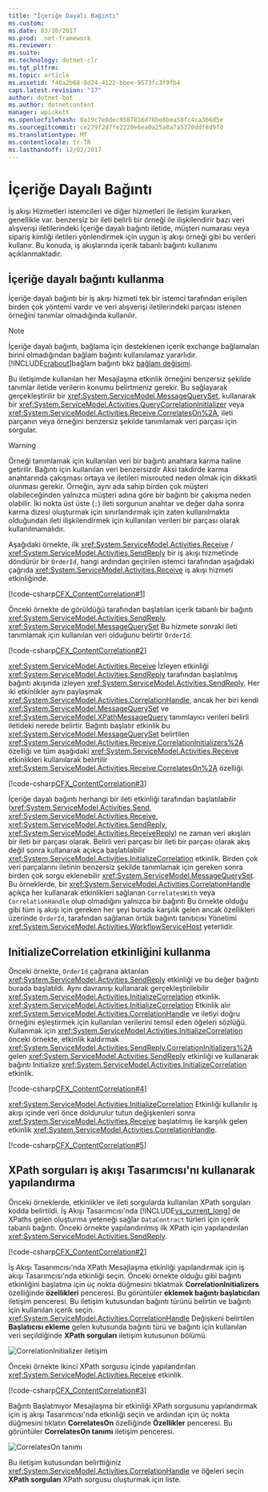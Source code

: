 ```yaml
---
title: "İçeriğe Dayalı Bağıntı"
ms.custom: 
ms.date: 03/30/2017
ms.prod: .net-framework
ms.reviewer: 
ms.suite: 
ms.technology: dotnet-clr
ms.tgt_pltfrm: 
ms.topic: article
ms.assetid: f46a2b68-8d24-4122-bbee-9573fc3f9fb4
caps.latest.revision: "17"
author: dotnet-bot
ms.author: dotnetcontent
manager: wpickett
ms.openlocfilehash: 0a19c7e8dec9587816d78be8bea58fc4ca366d5e
ms.sourcegitcommit: ce279f2d7fe2220e6ea0a25a8a7a5370ddf8d9f0
ms.translationtype: MT
ms.contentlocale: tr-TR
ms.lasthandoff: 12/02/2017
---
```

# <a name="content-based-correlation"></a>İçeriğe Dayalı Bağıntı
İş akışı Hizmetleri istemcileri ve diğer hizmetleri ile iletişim kurarken, genellikle var. benzersiz bir ileti belirli bir örneği ile ilişkilendirir bazı veri alışverişi iletilerindeki İçeriğe dayalı bağıntı iletide, müşteri numarası veya sipariş kimliği iletileri yönlendirmek için uygun iş akışı örneği gibi bu verileri kullanır. Bu konuda, iş akışlarında içerik tabanlı bağıntı kullanımı açıklanmaktadır.  
  
## <a name="using-content-based-correlation"></a>İçeriğe dayalı bağıntı kullanma  
 İçeriğe dayalı bağıntı bir iş akışı hizmeti tek bir istemci tarafından erişilen birden çok yöntemi vardır ve veri alışverişi iletilerindeki parçası istenen örneğini tanımlar olmadığında kullanılır.  
  
> [!NOTE]
>  İçeriğe dayalı bağıntı, bağlama için desteklenen içerik exchange bağlamaları birini olmadığından bağlam bağıntı kullanılamaz yararlıdır. [!INCLUDE[crabout](../../../../includes/crabout-md.md)]bağlam bağıntı bkz [bağlam değişimi](../../../../docs/framework/wcf/feature-details/context-exchange-correlation.md).  
  
 Bu iletişimde kullanılan her Mesajlaşma etkinlik örneğini benzersiz şekilde tanımlar iletide verilerin konumu belirtmeniz gerekir. Bu sağlayarak gerçekleştirilir bir <xref:System.ServiceModel.MessageQuerySet>, kullanarak bir <xref:System.ServiceModel.Activities.QueryCorrelationInitializer> veya <xref:System.ServiceModel.Activities.Receive.CorrelatesOn%2A>, ileti parçanın veya örneğini benzersiz şekilde tanımlamak veri parçası için sorgular.  
  
> [!WARNING]
>  Örneği tanımlamak için kullanılan veri bir bağıntı anahtara karma haline getirilir. Bağıntı için kullanılan veri benzersizdir Aksi takdirde karma anahtarında çakışması ortaya ve iletileri misrouted neden olmak için dikkatli olunması gerekir. Örneğin, aynı ada sahip birden çok müşteri olabileceğinden yalnızca müşteri adına göre bir bağıntı bir çakışma neden olabilir. İki nokta üst üste (`:`) ileti sorgunun anahtar ve değer daha sonra karma dizesi oluşturmak için sınırlandırmak için zaten kullanılmakta olduğundan ileti ilişkilendirmek için kullanılan verileri bir parçası olarak kullanılmamalıdır.  
  
 Aşağıdaki örnekte, ilk <xref:System.ServiceModel.Activities.Receive> / <xref:System.ServiceModel.Activities.SendReply> bir iş akışı hizmetinde döndürür bir `OrderId`, hangi ardından geçirilen istemci tarafından aşağıdaki çağrıda <xref:System.ServiceModel.Activities.Receive> iş akışı hizmeti etkinliğinde.  
  
 [!code-csharp[CFX_ContentCorrelation#1](../../../../samples/snippets/csharp/VS_Snippets_CFX/cfx_contentcorrelation/cs/program.cs#1)]  
  
 Önceki örnekte de görüldüğü tarafından başlatılan içerik tabanlı bir bağıntı <xref:System.ServiceModel.Activities.SendReply>. <xref:System.ServiceModel.MessageQuerySet> Bu hizmete sonraki ileti tanımlamak için kullanılan veri olduğunu belirtir `OrderId`.  
  
 [!code-csharp[CFX_ContentCorrelation#2](../../../../samples/snippets/csharp/VS_Snippets_CFX/cfx_contentcorrelation/cs/program.cs#2)]  
  
 <xref:System.ServiceModel.Activities.Receive> İzleyen etkinliği <xref:System.ServiceModel.Activities.SendReply> tarafından başlatılmış bağıntı akışında izleyen <xref:System.ServiceModel.Activities.SendReply>. Her iki etkinlikler aynı paylaşmak <xref:System.ServiceModel.Activities.CorrelationHandle>, ancak her biri kendi <xref:System.ServiceModel.MessageQuerySet> ve <xref:System.ServiceModel.XPathMessageQuery> tanımlayıcı verileri belirli iletideki nerede belirtir. Bağıntı başlatır etkinlik bu <xref:System.ServiceModel.MessageQuerySet> belirtilen <xref:System.ServiceModel.Activities.Receive.CorrelationInitializers%2A> özelliği ve tüm aşağıdaki <xref:System.ServiceModel.Activities.Receive> etkinlikleri kullanılarak belirtilir <xref:System.ServiceModel.Activities.Receive.CorrelatesOn%2A> özelliği.  
  
 [!code-csharp[CFX_ContentCorrelation#3](../../../../samples/snippets/csharp/VS_Snippets_CFX/cfx_contentcorrelation/cs/program.cs#3)]  
  
 İçeriğe dayalı bağıntı herhangi bir ileti etkinliği tarafından başlatılabilir (<xref:System.ServiceModel.Activities.Send>, <xref:System.ServiceModel.Activities.Receive>, <xref:System.ServiceModel.Activities.SendReply>, <xref:System.ServiceModel.Activities.ReceiveReply>) ne zaman veri akışları bir ileti bir parçası olarak. Belirli veri parçası bir ileti bir parçası olarak akış değil sonra kullanarak açıkça başlatılabilir <xref:System.ServiceModel.Activities.InitializeCorrelation> etkinlik. Birden çok veri parçalarını iletinin benzersiz şekilde tanımlamak için gereken sonra birden çok sorgu eklenebilir <xref:System.ServiceModel.MessageQuerySet>. Bu örneklerde, bir <xref:System.ServiceModel.Activities.CorrelationHandle> açıkça her kullanarak etkinlikleri sağlanan `CorrelatesWith` veya `CorrelationHandle` olup olmadığını yalnızca bir bağıntı Bu örnekte olduğu gibi tüm iş akışı için gereken her şeyi burada karşılık gelen ancak özellikleri üzerinde `OrderId`, tarafından sağlanan örtük bağıntı tanıtıcısı Yönetimi <xref:System.ServiceModel.Activities.WorkflowServiceHost> yeterlidir.  
  
## <a name="using-the-initializecorrelation-activity"></a>InitializeCorrelation etkinliğini kullanma  
 Önceki örnekte, `OrderId` çağırana aktarılan <xref:System.ServiceModel.Activities.SendReply> etkinliği ve bu değer bağıntı burada başlatıldı. Aynı davranışı kullanarak gerçekleştirilebilir <xref:System.ServiceModel.Activities.InitializeCorrelation> etkinlik. <xref:System.ServiceModel.Activities.InitializeCorrelation> Etkinlik alır <xref:System.ServiceModel.Activities.CorrelationHandle> ve iletiyi doğru örneğini eşleştirmek için kullanılan verilerini temsil eden öğeleri sözlüğü. Kullanmak için <xref:System.ServiceModel.Activities.InitializeCorrelation> önceki örnekte, etkinlik kaldırmak <xref:System.ServiceModel.Activities.SendReply.CorrelationInitializers%2A> gelen <xref:System.ServiceModel.Activities.SendReply> etkinliği ve kullanarak bağıntı Initialize <xref:System.ServiceModel.Activities.InitializeCorrelation> etkinlik.  
  
 [!code-csharp[CFX_ContentCorrelation#4](../../../../samples/snippets/csharp/VS_Snippets_CFX/cfx_contentcorrelation/cs/program.cs#4)]  
  
 <xref:System.ServiceModel.Activities.InitializeCorrelation> Etkinliği kullanılır iş akışı içinde veri önce doldurulur tutun değişkenleri sonra <xref:System.ServiceModel.Activities.Receive> başlatılmış ile karşılık gelen etkinlik <xref:System.ServiceModel.Activities.CorrelationHandle>.  
  
 [!code-csharp[CFX_ContentCorrelation#5](../../../../samples/snippets/csharp/VS_Snippets_CFX/cfx_contentcorrelation/cs/program.cs#5)]  
  
## <a name="configuring-xpath-queries-using-the-workflow-designer"></a>XPath sorguları iş akışı Tasarımcısı'nı kullanarak yapılandırma  
 Önceki örneklerde, etkinlikler ve ileti sorgularda kullanılan XPath sorguları kodda belirtildi. İş Akışı Tasarımcısı'nda [!INCLUDE[vs_current_long](../../../../includes/vs-current-long-md.md)] de XPaths gelen oluşturma yeteneği sağlar `DataContract` türleri için içerik tabanlı bağıntı. Önceki örnekte yapılandırılmış ilk XPath için yapılandırılan <xref:System.ServiceModel.Activities.SendReply>.  
  
 [!code-csharp[CFX_ContentCorrelation#2](../../../../samples/snippets/csharp/VS_Snippets_CFX/cfx_contentcorrelation/cs/program.cs#2)]  
  
 İş Akışı Tasarımcısı'nda XPath Mesajlaşma etkinliği yapılandırmak için iş akışı Tasarımcısı'nda etkinliği seçin. Önceki örnekte olduğu gibi bağıntı etkinliğini başlatma için üç nokta düğmesini tıklatmak **CorrelationInitializers** özelliğinde **özellikleri** penceresi. Bu görüntüler **eklemek bağıntı başlatıcıları** iletişim penceresi. Bu iletişim kutusundan bağıntı türünü belirtin ve bağıntı için kullanılan içerik seçin. <xref:System.ServiceModel.Activities.CorrelationHandle> Değişkeni belirtilen **Başlatıcısı ekleme** gelen kutusunda bağıntı türü ve bağıntı için kullanılan veri seçildiğinde **XPath sorguları** iletişim kutusunun bölümü.  
  
 ![CorrelationInitializer iletişim](../../../../docs/framework/wcf/feature-details/media/correlationinitializerdlg.jpg "CorrelationInitializerDlg")  
  
 Önceki örnekte ikinci XPath sorgusu içinde yapılandırılan <xref:System.ServiceModel.Activities.Receive> etkinlik.  
  
 [!code-csharp[CFX_ContentCorrelation#3](../../../../samples/snippets/csharp/VS_Snippets_CFX/cfx_contentcorrelation/cs/program.cs#3)]  
  
 Bağıntı Başlatmıyor Mesajlaşma bir etkinliği XPath sorgusunu yapılandırmak için iş akışı Tasarımcısı'nda etkinliği seçin ve ardından için üç nokta düğmesini tıklatın **CorrelatesOn** özelliğinde  **Özellikler** penceresi. Bu görüntüler **CorrelatesOn tanımı** iletişim penceresi.  
  
 ![CorrelatesOn tanımı](../../../../docs/framework/wcf/feature-details/media/correlatesondialog.jpg "CorrelatesOnDialog")  
  
 Bu iletişim kutusundan belirttiğiniz <xref:System.ServiceModel.Activities.CorrelationHandle> ve öğeleri seçin **XPath sorguları** XPath sorgusu oluşturmak için liste.
